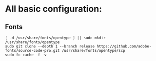 # All basic configuration:

## Fonts
  ```
  [ -d /usr/share/fonts/opentype ] || sudo mkdir /usr/share/fonts/opentype
  sudo git clone --depth 1 --branch release https://github.com/adobe-fonts/source-code-pro.git /usr/share/fonts/opentype/scp
  sudo fc-cache -f -v
  ```
  
